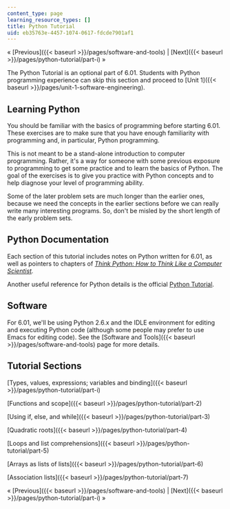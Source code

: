 ```yaml
---
content_type: page
learning_resource_types: []
title: Python Tutorial
uid: eb35763e-4457-1074-0617-fdcde7901af1
---
```


« [Previous]({{< baseurl >}}/pages/software-and-tools) | [Next]({{< baseurl >}}/pages/python-tutorial/part-i) »

The Python Tutorial is an optional part of 6.01. Students with Python programming experience can skip this section and proceed to [Unit 1]({{< baseurl >}}/pages/unit-1-software-engineering).

Learning Python
---------------

You should be familiar with the basics of programming before starting 6.01. These exercises are to make sure that you have enough familiarity with programming and, in particular, Python programming.

This is not meant to be a stand-alone introduction to computer programming. Rather, it's a way for someone with some previous exposure to programming to get some practice and to learn the basics of Python. The goal of the exercises is to give you practice with Python concepts and to help diagnose your level of programming ability.

Some of the later problem sets are much longer than the earlier ones, because we need the concepts in the earlier sections before we can really write many interesting programs. So, don't be misled by the short length of the early problem sets.

Python Documentation
--------------------

Each section of this tutorial includes notes on Python written for 6.01, as well as pointers to chapters of _[Think Python: How to Think Like a Computer Scientist](http://www.greenteapress.com/thinkpython/html)._

Another useful reference for Python details is the official [Python Tutorial](http://docs.python.org/tut/).

Software
--------

For 6.01, we'll be using Python 2.6.x and the IDLE environment for editing and executing Python code (although some people may prefer to use Emacs for editing code). See the [Software and Tools]({{< baseurl >}}/pages/software-and-tools) page for more details.

Tutorial Sections
-----------------

[Types, values, expressions; variables and binding]({{< baseurl >}}/pages/python-tutorial/part-i)

[Functions and scope]({{< baseurl >}}/pages/python-tutorial/part-2)

[Using if, else, and while]({{< baseurl >}}/pages/python-tutorial/part-3)

[Quadratic roots]({{< baseurl >}}/pages/python-tutorial/part-4)

[Loops and list comprehensions]({{< baseurl >}}/pages/python-tutorial/part-5)

[Arrays as lists of lists]({{< baseurl >}}/pages/python-tutorial/part-6)

[Association lists]({{< baseurl >}}/pages/python-tutorial/part-7)

« [Previous]({{< baseurl >}}/pages/software-and-tools) | [Next]({{< baseurl >}}/pages/python-tutorial/part-i) »